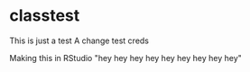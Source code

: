 # classtest
This is just a test
A change
test creds

Making this in RStudio
"hey hey hey hey hey hey hey hey hey" 
